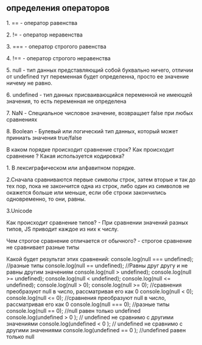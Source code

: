 <H2>определения операторов</H2>
<p>1. == - оператор равенства</p>
<p>2. != - оператор неравенства</p>
<p>3. === - оператор строгого равенства</p>
<p>4. !== - оператор строгого неравенства</p>
<p>5. null - тип данных представляющий собой буквально ничего, отличии от undefined тут переменная будет определенна, просто ее значение ничему не равно.</p>
<p>6. undefined - тип данных присваивающийся переменной не имеющей значения, то есть переменная не определена</p>
<p>7. NaN - Специальное числовое значение, возвращает false при любых сравнениях</p>
<p>8. Boolean - Булевый или логический тип данных, который может приниать значения true/false</p>

<p>В каком порядке происходит сравнение строк? Как происходит сравнение ? Какая используется кодировка?</p>
    <p>1. В лексиграфическом или алфавитном порядке.</p>
    <p>2.Сначала сравниваются первые символы строк, затем вторые и так до тех пор, пока не закончится одна из строк, либо один из символов не окажется больше или меньше, если обе строки закончились одновременно, то они, равны.</p>
    <p>3.Unicode</p>
<p>Как происходит сравнение типов? - При сравнении значений разных типов, JS приводит каждое из них к числу.</p>
<p>Чем строгое сравнение отличается от обычного? - строгое сравнение не сравнивает разные типы</p>

<p> Какой будет результат этих сравнений:
        console.log(null === undefined); //разные типы
        console.log(null == undefined); //Равны друг другу и не равны другим значениям
        console.log(null > undefined); 
        console.log(null >= undefined);
        console.log(null < undefined);
        console.log(null <= undefined);
        console.log(null > 0);
        console.log(null >= 0); //сравнения преобразуют null в число, рассматривая его как 0
        console.log(null < 0);
        console.log(null <= 0); //сравнения преобразуют null в число, рассматривая его как 0
        console.log(null === 0); //разные типы
        console.log(null == 0); //null равен только undefined
        console.log(undefined > 0 ); // undefined не сравнимо с другими значениями
        console.log(undefined < 0 ); // undefined не сравнимо с другими значениями
        console.log(undefined == 0 ); //undefined равен только null</p>
<p></p>
<p></p>
<p></p>
<p></p>
<p></p>
<p></p>